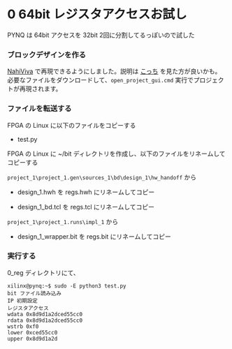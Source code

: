 # 0 64bit レジスタアクセスお試し

PYNQ は 64bit アクセスを 32bit 2回に分割してるっぽいので試した 

### ブロックデザインを作る

[NahiViva](https://github.com/tokuden/NahiViva) で再現できるようにしました。説明は [こっち](http://nahitafu.cocolog-nifty.com/nahitafu/2019/05/post-2cfa5c.html) を見た方が良いかも。  
必要なファイルをダウンロードして、`open_project_gui.cmd` 実行でプロジェクトが再現されます。

### ファイルを転送する

FPGA の Linux に以下のファイルをコピーする

- test.py

FPGA の Linux に ~/bit ディレクトリを作成し、以下のファイルをリネームしてコピーする

`project_1\project_1.gen\sources_1\bd\design_1\hw_handoff` から

- design_1.hwh を regs.hwh にリネームしてコピー

- design_1_bd.tcl を regs.tcl にリネームしてコピー

`project_1\project_1.runs\impl_1` から

- design_1_wrapper.bit を regs.bit にリネームしてコピー

### 実行する

0_reg ディレクトリにて、

```
xilinx@pynq:~$ sudo -E python3 test.py
bit ファイル読み込み
IP 初期設定
レジスタアクセス
wdata 0x8d9d1a2dced55cc0
rdata 0x8d9d1a2dced55cc0
wstrb 0xf0
lower 0xced55cc0
upper 0x8d9d1a2d
```


